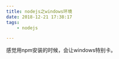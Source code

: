 ```yaml
---
title: nodejs之windows环境
date: 2018-12-21 17:38:17
tags:
	- nodejs

---
```




感觉用npm安装的时候，会让windows特别卡。

